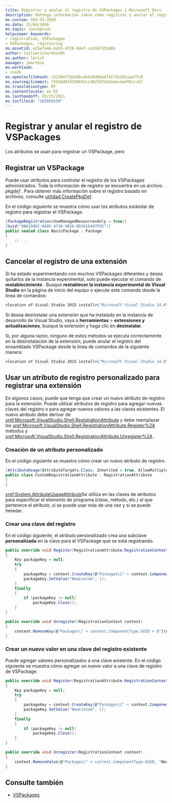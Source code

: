 ```yaml
---
title: Registrar y anular el registro de VSPackages | Microsoft Docs
description: Obtenga información sobre cómo registrar y anular el registro de VSPackages, incluidos los atributos que se usan y el archivo. pkgdef.
ms.custom: SEO-VS-2020
ms.date: 11/04/2016
ms.topic: conceptual
helpviewer_keywords:
- registration, VSPackages
- VSPackages, registering
ms.assetid: e25e7a46-6a55-4726-8def-ca316f553d6b
author: leslierichardson95
ms.author: lerich
manager: jmartens
ms.workload:
- vssdk
ms.openlocfilehash: c5238ef7d544bcdeb3dd68a4741791262aaa77c0
ms.sourcegitcommit: f2916d8fd296b92cc402597d1d1eecda4f6cccbf
ms.translationtype: MT
ms.contentlocale: es-ES
ms.lasthandoff: 03/25/2021
ms.locfileid: "105056550"
---
```

# <a name="register-and-unregister-vspackages"></a>Registrar y anular el registro de VSPackages
Los atributos se usan para registrar un VSPackage, pero

## <a name="register-a-vspackage"></a>Registrar un VSPackage
 Puede usar atributos para controlar el registro de los VSPackages administrados. Toda la información de registro se encuentra en un archivo *. pkgdef* . Para obtener más información sobre el registro basado en archivos, consulte [utilidad CreatePkgDef](../extensibility/internals/createpkgdef-utility.md).

 En el código siguiente se muestra cómo usar los atributos estándar de registro para registrar el VSPackage.

```csharp
[PackageRegistration(UseManagedResourcesOnly = true)]
[Guid("0B81D86C-0A85-4f30-9B26-DD2616447F95")]
public sealed class BasicPackage : Package
{
    // ...
}
```

## <a name="unregister-an-extension"></a>Cancelar el registro de una extensión
 Si ha estado experimentando con muchos VSPackages diferentes y desea quitarlos de la instancia experimental, solo puede ejecutar el comando de **restablecimiento** . Busque **restablecer la instancia experimental de Visual Studio** en la página de inicio del equipo o ejecute este comando desde la línea de comandos:

```cmd
<location of Visual Studio 2015 install>\"Microsoft Visual Studio 14.0\VSSDK\VisualStudioIntegration\Tools\Bin\CreateExpInstance.exe" /Reset /VSInstance=14.0 /RootSuffix=Exp
```

 Si desea desinstalar una extensión que ha instalado en la instancia de desarrollo de Visual Studio, vaya a **herramientas**  >  **extensiones y actualizaciones**, busque la extensión y haga clic en **desinstalar**.

 Si, por alguna razón, ninguno de estos métodos se ejecuta correctamente en la desinstalación de la extensión, puede anular el registro del ensamblado VSPackage desde la línea de comandos de la siguiente manera:

```cmd
<location of Visual Studio 2015 install>\"Microsoft Visual Studio 14.0\VSSDK\VisualStudioIntegration\Tools\Bin\regpkg" /unregister <pathToVSPackage assembly>
```

<a name="using-a-custom-registration-attribute-to-register-an-extension"></a>

## <a name="use-a-custom-registration-attribute-to-register-an-extension"></a>Usar un atributo de registro personalizado para registrar una extensión

En algunos casos, puede que tenga que crear un nuevo atributo de registro para la extensión. Puede utilizar atributos de registro para agregar nuevas claves del registro o para agregar nuevos valores a las claves existentes. El nuevo atributo debe derivar de <xref:Microsoft.VisualStudio.Shell.RegistrationAttribute> y debe reemplazar los <xref:Microsoft.VisualStudio.Shell.RegistrationAttribute.Register%2A> métodos y <xref:Microsoft.VisualStudio.Shell.RegistrationAttribute.Unregister%2A> .

### <a name="create-a-custom-attribute"></a>Creación de un atributo personalizado

En el código siguiente se muestra cómo crear un nuevo atributo de registro.

```csharp
[AttributeUsage(AttributeTargets.Class, Inherited = true, AllowMultiple = false)]
public class CustomRegistrationAttribute : RegistrationAttribute
{
}
```

 <xref:System.AttributeUsageAttribute>Se utiliza en las clases de atributos para especificar el elemento de programa (clase, método, etc.) al que pertenece el atributo, si se puede usar más de una vez y si se puede heredar.

### <a name="create-a-registry-key"></a>Crear una clave del registro

En el código siguiente, el atributo personalizado crea una subclave **personalizada** en la clave para el VSPackage que se está registrando.

```csharp
public override void Register(RegistrationAttribute.RegistrationContext context)
{
    Key packageKey = null;
    try
    {
        packageKey = context.CreateKey(@"Packages\{" + context.ComponentType.GUID + @"}\Custom");
        packageKey.SetValue("NewCustom", 1);
    }
    finally
    {
        if (packageKey != null)
            packageKey.Close();
    }
}

public override void Unregister(RegistrationContext context)
{
    context.RemoveKey(@"Packages\" + context.ComponentType.GUID + @"}\Custom");
}
```

### <a name="create-a-new-value-under-an-existing-registry-key"></a>Crear un nuevo valor en una clave del registro existente

Puede agregar valores personalizados a una clave existente. En el código siguiente se muestra cómo agregar un nuevo valor a una clave de registro de VSPackage.

```csharp
public override void Register(RegistrationAttribute.RegistrationContext context)
{
    Key packageKey = null;
    try
    {
        packageKey = context.CreateKey(@"Packages\{" + context.ComponentType.GUID + "}");
        packageKey.SetValue("NewCustom", 1);
    }
    finally
    {
        if (packageKey != null)
            packageKey.Close();
    }
}

public override void Unregister(RegistrationContext context)
{
    context.RemoveValue(@"Packages\" + context.ComponentType.GUID, "NewCustom");
}
```

## <a name="see-also"></a>Consulte también
- [VSPackages](../extensibility/internals/vspackages.md)
